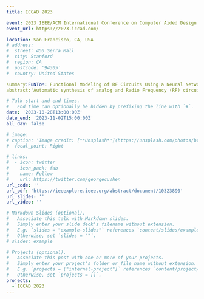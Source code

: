 ```yaml
---
title: ICCAD 2023

event: 2023 IEEE/ACM International Conference on Computer Aided Design (ICCAD)
event_url: https://2023.iccad.com/

location: San Francisco, CA, USA
# address:
#  street: 450 Serra Mall
#  city: Stanford
#  region: CA
#  postcode: '94305'
#  country: United States

summary:FuNToM: Functional Modeling of RF Circuits Using a Neural Network Assisted Two-Port Analysis Method.
abstract:'Automatic synthesis of analog and Radio Frequency (RF) circuits is a trending approach that requires an efficient circuit modeling method. This is due to the expensive cost of running a large number of simulations at each synthesis cycle. Artificial intelligence methods are promising approaches for circuit modeling due to their speed and relative accuracy. However, existing approaches require a large amount of training data, which is still collected using simulation runs. In addition, such approaches collect a whole separate dataset for each circuit topology even if a single element is added or removed. These matters are only exacerbated by the need for post-layout modeling simulations, which take even longer. To alleviate these drawbacks, in this paper, we present FuNToM, a functional modeling method for RF circuits. FuNToM leverages the two-port analysis method for modeling multiple topologies using a single main dataset and multiple small datasets. It also leverages neural networks which have shown promising results in predicting the behavior of circuits. Our results show that for multiple RF circuits, in comparison to the state-of-the-art works, while maintaining the same accuracy, the required training data is reduced by 2.8x - 10.9x. In addition, FuNToM needs 176.8x - 188.6x less time for collecting the training set in post-layout modeling.'

# Talk start and end times.
#   End time can optionally be hidden by prefixing the line with `#`.
date: '2023-10-28T13:00:00Z'
date_end: '2023-11-02T15:00:00Z'
all_day: false

# image:
# caption: 'Image credit: [**Unsplash**](https://unsplash.com/photos/bzdhc5b3Bxs)'
#  focal_point: Right

# links:
#  - icon: twitter
#    icon_pack: fab
#    name: Follow
#    url: https://twitter.com/georgecushen
url_code: ''
url_pdf: 'https://ieeexplore.ieee.org/abstract/document/10323890'
url_slides: ''
url_video: ''

# Markdown Slides (optional).
#   Associate this talk with Markdown slides.
#   Simply enter your slide deck's filename without extension.
#   E.g. `slides = "example-slides"` references `content/slides/example-slides.md`.
#   Otherwise, set `slides = ""`.
# slides: example

# Projects (optional).
#   Associate this post with one or more of your projects.
#   Simply enter your project's folder or file name without extension.
#   E.g. `projects = ["internal-project"]` references `content/project/deep-learning/index.md`.
#   Otherwise, set `projects = []`.
projects:
  - ICCAD 2023
---
```

